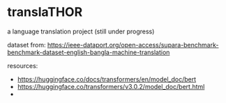 # translaTHOR

a language translation project
(still under progress)

dataset from: https://ieee-dataport.org/open-access/supara-benchmark-benchmark-dataset-english-bangla-machine-translation

resources:
 - https://huggingface.co/docs/transformers/en/model_doc/bert
 - https://huggingface.co/transformers/v3.0.2/model_doc/bert.html
 - 